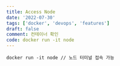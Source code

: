```yaml
---
title: Access Node
date: '2022-07-30'
tags: ['docker', 'devops', 'features']
draft: false
comment: 컨테이너 확인
code: docker run -it node
---
```


```docker
docker run -it node // 노드 터미널 접속 가능
```
